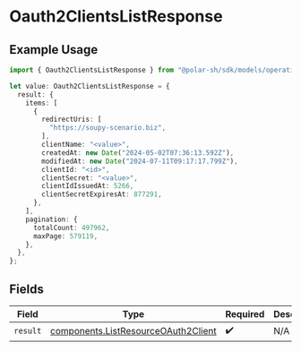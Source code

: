 # Oauth2ClientsListResponse

## Example Usage

```typescript
import { Oauth2ClientsListResponse } from "@polar-sh/sdk/models/operations/oauth2clientslist.js";

let value: Oauth2ClientsListResponse = {
  result: {
    items: [
      {
        redirectUris: [
          "https://soupy-scenario.biz",
        ],
        clientName: "<value>",
        createdAt: new Date("2024-05-02T07:36:13.592Z"),
        modifiedAt: new Date("2024-07-11T09:17:17.799Z"),
        clientId: "<id>",
        clientSecret: "<value>",
        clientIdIssuedAt: 5266,
        clientSecretExpiresAt: 877291,
      },
    ],
    pagination: {
      totalCount: 497962,
      maxPage: 579119,
    },
  },
};
```

## Fields

| Field                                                                                      | Type                                                                                       | Required                                                                                   | Description                                                                                |
| ------------------------------------------------------------------------------------------ | ------------------------------------------------------------------------------------------ | ------------------------------------------------------------------------------------------ | ------------------------------------------------------------------------------------------ |
| `result`                                                                                   | [components.ListResourceOAuth2Client](../../models/components/listresourceoauth2client.md) | :heavy_check_mark:                                                                         | N/A                                                                                        |